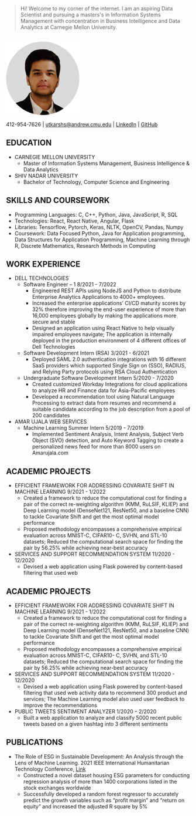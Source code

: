
> Hi! Welcome to my corner of the  internet. I am an aspiring Data Scientist and pursuing a masters's in Information Systems Management with concentration in Business Intelligence and Data Analytics at Carnegie Mellon University.

<br/>
<img src="assets/image.png" width="200" height="200"/>


412-954-7626 | utkarshs@andrew.cmu.edu | [LinkedIn](https://www.linkedin.com/in/utk61198) | [GitHub](https://github.com/utk61198)

## EDUCATION
- CARNEGIE MELLON UNIVERSITY
  - Master of Information Systems Management, Business Intelligence & Data Analytics 
- SHIV NADAR UNIVERSITY
  - Bachelor of Technology, Computer Science and Engineering

## SKILLS AND COURSEWORK
- Programming Languages: C, C++, Python, Java, JavaScript, R, SQL
- Technologies: React, React Native, Angular, Flask
- Libraries: Tensorflow, Pytorch, Keras, NLTK, OpenCV, Pandas, Numpy
- Coursework: Data Focused Python, Java for Application programming, Data Structures for Application Programming, Machine Learning through R, Discrete Mathematics, Research Methods in Computing

## WORK EXPERIENCE
- DELL TECHNOLOGIES
  - Software Engineer – 1 8/2021 - 7/2022
    - Engineered REST APIs using NodeJS and Python to distribute Enterprise Analytics Applications to 4000+ employees.
    - Increased the enterprise applications’ CI/CD maturity scores by 32% therefore improving the end-user experience of more than 16,000 employees globally by making the applications more secure and stable
    - Designed an application using React Native to help visually impaired employees navigate; The application is internally deployed in the production environment of 4 different offices of Dell Technologies
  - Software Development Intern (RSA) 3/2021 - 6/2021
    - Deployed SAML 2.0 authentication integrations with 16 different SaaS providers which supported Single Sign on (SSO), RADIUS, and Relying Party protocols using RSA Cloud Authentication
  - Undergraduate Software Development Intern 5/2020 - 7/2020
    - Created customized Workday Integrations for cloud applications to analyze HR and Finance data for Asia-Pacific employees
    - Developed a recommendation tool using Natural Language Processing to extract data from resumes and recommend a suitable candidate according to the job description from a pool of 200 candidates
- AMAR UJALA WEB SERVICES
  - Machine Learning Summer Intern 5/2019 - 7/2019
    - Implemented Sentiment Analysis, Intent Analysis, Subject Verb Object (SVO) detection, and Auto Keyword Tagging to create a personalized news feed for more than 8000 users on Amarujala.com
    
## ACADEMIC PROJECTS
- EFFICIENT FRAMEWORK FOR ADDRESSING COVARIATE SHIFT IN MACHINE LEARNING 9/2021 - 1/2022
  - Created a framework to reduce the computational cost for finding a pair of the correct re-weighting algorithm (KMM, RuLSIF, KLIEP) and Deep Learning model (DenseNet121, ResNet50, and a baseline CNN) to tackle Covariate Shift and get the most optimal model performance
  - Proposed methodology encompasses a comprehensive empirical evaluation across MNIST-C, CIFAR10- C, SVHN, and STL-10 datasets; Reduced the computational search space for finding the pair by 56.25% while achieving near-best accuracy
- SERVICES AND SUPPORT RECOMMENDATION SYSTEM 11/2020 - 12/2020
  - Devised a web application using Flask powered by content-based filtering that used web
## ACADEMIC PROJECTS
- EFFICIENT FRAMEWORK FOR ADDRESSING COVARIATE SHIFT IN MACHINE LEARNING 9/2021 - 1/2022
  - Created a framework to reduce the computational cost for finding a pair of the correct re-weighting algorithm (KMM, RuLSIF, KLIEP) and Deep Learning model (DenseNet121, ResNet50, and a baseline CNN) to tackle Covariate Shift and get the most optimal model performance
  - Proposed methodology encompasses a comprehensive empirical evaluation across MNIST-C, CIFAR10- C, SVHN, and STL-10 datasets; Reduced the computational search space for finding the pair by 56.25% while achieving near-best accuracy
- SERVICES AND SUPPORT RECOMMENDATION SYSTEM 11/2020 - 12/2020
  - Devised a web application using Flask powered by content-based filtering that used web activity data to recommend 300 product and services; The Machine Learning model also used user feedback to improve the recommendations
- PUBLIC TWEETS SENTIMENT ANALYZER 1/2020 – 2/2020
  - Built a web application to analyze and classify 5000 recent public tweets based on a given hashtag into 3 different sentiments

## PUBLICATIONS
- The Role of ESG in Sustainable Development: An Analysis through the Lens of Machine Learning.
  2021 IEEE International Humanitarian Technology Conference, [Link](https://ieeexplore.ieee.org/document/9698939)
  - Constructed a novel dataset housing ESG parameters for conducting regression analysis of more than 1400 corporations listed in the stock exchanges worldwide
  - Successfully developed a random forest regressor to accurately predict the growth variables such as “profit margin” and “return on equity” and increased the adjusted R square by 5%
